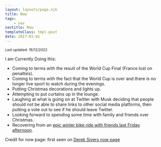 ```yaml
---
layout: layouts/page.njk
title: Now
tags:
    - nav
navtitle: Now
templateClass: tmpl-post
date: 2017-01-01
---
```


<p><small>Last updated: <time>19/12/2022</time></small></p>

<p>I am Currently Doing this:</p>

-   Coming to terms with the result of the World Cup Final (France lost on penalties).
-   Coming to terms with the fact that the World Cup is over and there is no longer live sport to watch during the evenings.
-   Putting Christmas decorations and lights up.
-   Attempting to put curtains up in the lounge.
-   Laughing at what is going on at Twitter with Musk deciding that people should not be able to share links to other social media platforms, then putting a vote out to see if he should leave Twitter.
-   Looking forward to spending some time with family and friends over Christmas.
-   Recovering from an [epic winter bike ride with friends last Friday afternoon](https://www.strava.com/activities/8257390391).

Credit for now page: first seen on [Derek Sivers now page](https://sivers.org/now)
